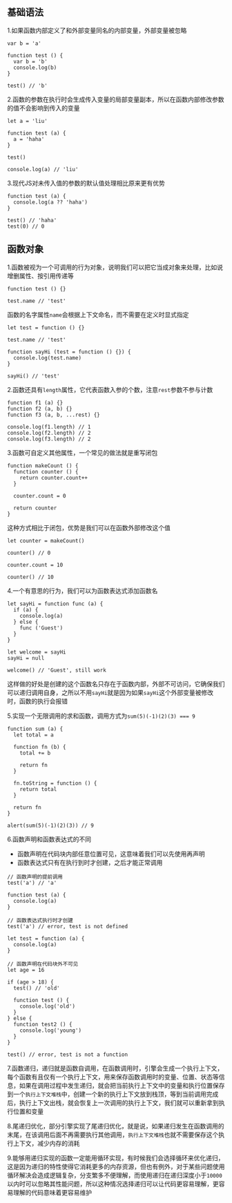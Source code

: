 ## 基础语法

1.如果函数内部定义了和外部变量同名的内部变量，外部变量被忽略
```
var b = 'a'

function test () {
  var b = 'b'
  console.log(b)
}

test() // 'b'
```

2.函数的参数在执行时会生成传入变量的局部变量副本，所以在函数内部修改参数的值不会影响到传入的变量
```
let a = 'liu'

function test (a) {
  a = 'haha'
}

test()

console.log(a) // 'liu'
```

3.现代JS对未传入值的参数的默认值处理相比原来更有优势
```
function test (a) {
  console.log(a ?? 'haha')
}

test() // 'haha'
test(0) // 0
```

## 函数对象

1.函数被视为一个可调用的行为对象，说明我们可以把它当成对象来处理，比如说增删属性、按引用传递等
```
function test () {}

test.name // 'test'
```

函数的名字属性`name`会根据上下文命名，而不需要在定义时显式指定
```
let test = function () {}

test.name // 'test'

function sayHi (test = function () {}) {
  console.log(test.name)
}

sayHi() // 'test'
```

2.函数还具有`length`属性，它代表函数入参的个数，注意`rest`参数不参与计数
```
function f1 (a) {}
function f2 (a, b) {}
function f3 (a, b, ...rest) {}

console.log(f1.length) // 1
console.log(f2.length) // 2
console.log(f3.length) // 2
```

3.函数可自定义其他属性，一个常见的做法就是重写闭包
```
function makeCount () {
  function counter () {
    return counter.count++
  }

  counter.count = 0

  return counter
}
```

这种方式相比于闭包，优势是我们可以在函数外部修改这个值
```
let counter = makeCount()

counter() // 0

counter.count = 10

counter() // 10
```

4.一个有意思的行为，我们可以为函数表达式添加函数名
```
let sayHi = function func (a) {
  if (a) {
    console.log(a)
  } else {
    func ('Guest')
  }
}

let welcome = sayHi
sayHi = null

welcome() // 'Guest', still work
```

这样做的好处是创建的这个函数名只存在于函数内部，外部不可访问，它确保我们可以递归调用自身，之所以不用`sayHi`就是因为如果`sayHi`这个外部变量被修改时，函数的执行会报错

5.实现一个无限调用的求和函数，调用方式为`sum(5)(-1)(2)(3) === 9`
```
function sum (a) {
  let total = a

  function fn (b) {
    total += b

    return fn
  }

  fn.toString = function () {
    return total
  }

  return fn
}

alert(sum(5)(-1)(2)(3)) // 9
```

6.函数声明和函数表达式的不同

- 函数声明在代码块内部任意位置可见，这意味着我们可以先使用再声明
- 函数表达式只有在执行到时才创建，之后才能正常调用

```
// 函数声明的提前调用
test('a') // 'a'

function test (a) {
  console.log(a)
}

// 函数表达式执行时才创建
test('a') // error, test is not defined

let test = function (a) {
  console.log(a)
}

// 函数声明在代码块外不可见
let age = 16

if (age > 18) {
  test() // 'old'

  function test () {
    console.log('old')
  }
} else {
  function test2 () {
    console.log('young')
  }
}

test() // error, test is not a function
```

7.函数递归，递归就是函数自调用，在函数调用时，引擎会生成一个执行上下文，每个函数有且仅有一个执行上下文，用来保存函数调用时的变量、位置、状态等信息，如果在调用过程中发生递归，就会把当前执行上下文中的变量和执行位置保存到一个`执行上下文堆栈`中，创建一个新的执行上下文放到栈顶，等到当前调用完成后，执行上下文出栈，就会恢复上一次调用的执行上下文，我们就可以重新拿到执行位置和变量

8.尾递归优化，部分引擎实现了尾递归优化，就是说，如果递归发生在函数调用的末尾，在该调用后面不再需要执行其他调用，`执行上下文堆栈`也就不需要保存这个执行上下文，减少内存的消耗

9.能够用递归实现的函数一定能用循环实现，有时候我们会选择循环来优化递归，这是因为递归的特性使得它消耗更多的内存资源，但也有例外，对于某些问题使用循环解决会造成逻辑复杂，分支繁多不便理解，而使用递归在递归深度小于`10000`以内时可以忽略其性能问题，所以这种情况选择递归可以让代码更容易理解，更容易理解的代码意味着更容易维护